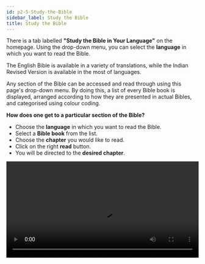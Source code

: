 ```yaml
---
id: p2-5-Study-the-Bible
sidebar_label: Study the Bible
title: Study the Bible
---
```

There is a tab labelled **"Study the Bible in Your Language"** on the homepage. Using the drop-down menu, you can select the **language** in which you want to read the Bible. 

The English Bible is available in a variety of translations, while the Indian Revised Version is available in the most of languages.

Any section of the Bible can be accessed and read through using this page's drop-down menu. By doing this, a list of every Bible book is displayed, arranged according to how they are presented in actual Bibles, and categorised using colour coding.

**How does one get to a particular section of the Bible?**
- Choose the **language** in which you want to read the Bible.
- Select a **Bible book** from the list.
- Choose the **chapter** you would like to read.
- Click on the right **read** button.
- You will be directed to the **desired chapter**. 

<video controls src="/E:\Vachan Online-docs-main\my-website\static\Home Page\Study the Bible.mov.mp4" width="100%" type="video/mov"/>



